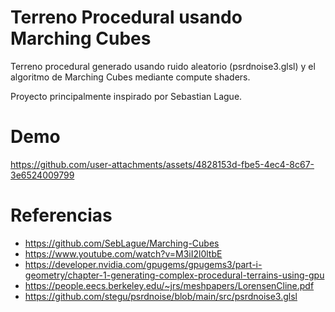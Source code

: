 # Terreno Procedural usando Marching Cubes
Terreno procedural generado usando ruido aleatorio (psrdnoise3.glsl) y el algoritmo de Marching Cubes mediante compute shaders.

Proyecto principalmente inspirado por Sebastian Lague.

# Demo
https://github.com/user-attachments/assets/4828153d-fbe5-4ec4-8c67-3e6524009799

# Referencias
- https://github.com/SebLague/Marching-Cubes
- https://www.youtube.com/watch?v=M3iI2l0ltbE
- https://developer.nvidia.com/gpugems/gpugems3/part-i-geometry/chapter-1-generating-complex-procedural-terrains-using-gpu
- https://people.eecs.berkeley.edu/~jrs/meshpapers/LorensenCline.pdf
- https://github.com/stegu/psrdnoise/blob/main/src/psrdnoise3.glsl
